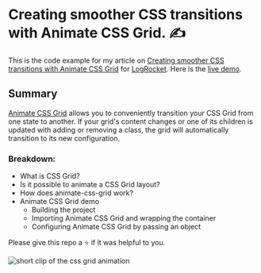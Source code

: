 # Creating smoother CSS transitions with Animate CSS Grid. :writing_hand:

This is the code example for my article on [Creating smoother CSS transitions with Animate CSS Grid](https://blog.logrocket.com/) for [LogRocket](https://logrocket.com). Here is the [live demo](https://animate-css-grid-timonwa.vercel.app/).

## Summary
[Animate CSS Grid](https://github.com/aholachek/animate-css-grid) allows you to conveniently transition your CSS Grid from one state to another. If your grid's content changes or one of its children is updated with adding or removing a class, the grid will automatically transition to its new configuration. 

### Breakdown:
- What is CSS Grid?
- Is it possible to animate a CSS Grid layout?
- How does animate-css-grid work?
- Animate CSS Grid demo
    - Building the project
    - Importing Animate CSS Grid and wrapping the container
    - Configuring Animate CSS Grid by passing an object

Please give this repo a ⭐ if it was helpful to you.

![short clip of the css grid animation](https://user-images.githubusercontent.com/63044364/205415170-f83840d8-d533-4db4-8d4e-831c9ce8bcba.gif)
